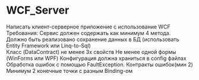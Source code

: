 # WCF_Server
Написать клиент-серверное приложение с использование WCF
Требования:	
Сервис должен содержать как минимум 4 метода.	
Должно быть реализовано сохранение данных в БД (использовать Entity Framework или Linq-to-Sql)	
Класс (DataContract) не менее 3х свойств
Не менее одной формы (WinForms или WPF)
Конфигурация должна храниться в config файлах	
Обработка ошибок с помощью FaultException. Контракты ошибок(мин 2)
Минимум 2 конечные точки с разным Binding-ом
 
